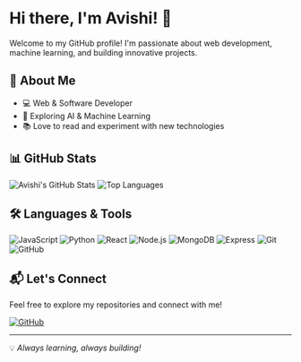 # Hi there, I'm Avishi! 👋

Welcome to my GitHub profile! I'm passionate about web development, machine learning, and building innovative projects.

## 🚀 About Me
- 💻 Web & Software Developer
- 🤖 Exploring AI & Machine Learning
- 📚 Love to read and experiment with new technologies

## 📊 GitHub Stats
![Avishi's GitHub Stats](https://github-readme-stats.vercel.app/api?username=Avishi2511&show_icons=true&theme=radical)
![Top Languages](https://github-readme-stats.vercel.app/api/top-langs/?username=Avishi2511&layout=compact&theme=radical)

## 🛠️ Languages & Tools
![JavaScript](https://img.shields.io/badge/-JavaScript-F7DF1E?style=flat&logo=javascript&logoColor=black)
![Python](https://img.shields.io/badge/-Python-3776AB?style=flat&logo=python&logoColor=white)
![React](https://img.shields.io/badge/-React-61DAFB?style=flat&logo=react&logoColor=white)
![Node.js](https://img.shields.io/badge/-Node.js-339933?style=flat&logo=node.js&logoColor=white)
![MongoDB](https://img.shields.io/badge/-MongoDB-47A248?style=flat&logo=mongodb&logoColor=white)
![Express](https://img.shields.io/badge/-Express-000000?style=flat&logo=express&logoColor=white)
![Git](https://img.shields.io/badge/-Git-F05032?style=flat&logo=git&logoColor=white)
![GitHub](https://img.shields.io/badge/-GitHub-181717?style=flat&logo=github&logoColor=white)


## 📬 Let's Connect
Feel free to explore my repositories and connect with me!

[![GitHub](https://img.shields.io/badge/GitHub-Avishi2511-181717?style=for-the-badge&logo=github)](https://github.com/Avishi2511)

---
💡 *Always learning, always building!*
